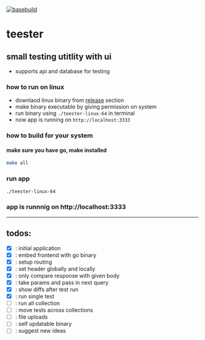 [![basebuild](https://github.com/c0d3-dump/teester/actions/workflows/release.yml/badge.svg)](https://github.com/c0d3-dump/teester/actions/workflows/release.yml)

# teester

## small testing utitlity with ui

- supports api and database for testing

### how to run on linux

- downlaod linux binary from [release](https://github.com/c0d3-dump/teester/releases) section
- make binary executable by giving permission on system
- run binary using `./teester-linux-64` in terminal
- now app is running on `http://localhost:3333`

### how to build for your system

#### make sure you have go, make installed

```bash
make all
```

### run app

```bash
./teester-linux-64
```

### app is runnnig on http://localhost:3333

---

## todos:

- [x] : initial application
- [x] : embed frontend with go binary
- [x] : setup routing
- [x] : set header globally and locally
- [x] : only compare response with given body
- [x] : take params and pass in next query
- [x] : show diffs after test run
- [x] : run single test
- [ ] : run all collection
- [ ] : move tests across collections
- [ ] : file uploads
- [ ] : self updatable binary
- [ ] : suggest new ideas
